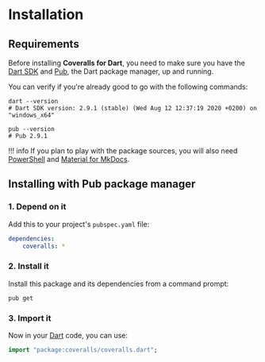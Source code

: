 # Installation

## Requirements
Before installing **Coveralls for Dart**, you need to make sure you have the [Dart SDK](https://dart.dev/tools/sdk)
and [Pub](https://dart.dev/tools/pub), the Dart package manager, up and running.

You can verify if you're already good to go with the following commands:

``` shell
dart --version
# Dart SDK version: 2.9.1 (stable) (Wed Aug 12 12:37:19 2020 +0200) on "windows_x64"

pub --version
# Pub 2.9.1
```

!!! info
	If you plan to play with the package sources, you will also need
	[PowerShell](https://docs.microsoft.com/en-us/powershell) and [Material for MkDocs](https://squidfunk.github.io/mkdocs-material).

## Installing with Pub package manager

### 1. Depend on it
Add this to your project's `pubspec.yaml` file:

``` yaml
dependencies:
	coveralls: *
```

### 2. Install it
Install this package and its dependencies from a command prompt:

``` shell
pub get
```

### 3. Import it
Now in your [Dart](https://dart.dev) code, you can use:

``` dart
import "package:coveralls/coveralls.dart";
```
